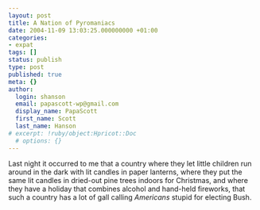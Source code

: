 ```yaml
---
layout: post
title: A Nation of Pyromaniacs
date: 2004-11-09 13:03:25.000000000 +01:00
categories:
- expat
tags: []
status: publish
type: post
published: true
meta: {}
author:
  login: shanson
  email: papascott-wp@gmail.com
  display_name: PapaScott
  first_name: Scott
  last_name: Hanson
# excerpt: !ruby/object:Hpricot::Doc
  # options: {}
---
```

<p>Last night it occurred to me that a country where they let little children run around in the dark with lit candles in paper lanterns, where they put the same lit candles in dried-out pine trees indoors for Christmas, and where they have a holiday that combines alcohol and hand-held fireworks, that such a country has a lot of gall calling <em>Americans</em> stupid for electing Bush.</p>
